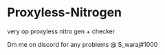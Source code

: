 # Proxyless-Nitrogen
very op proxyless nitro gen + checker

Dm me on discord for any problems @ S_waraj#1000
